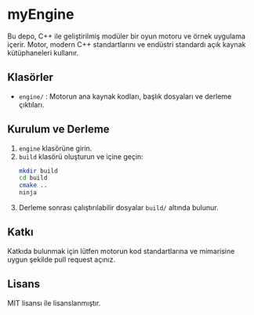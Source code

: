 # myEngine

Bu depo, C++ ile geliştirilmiş modüler bir oyun motoru ve örnek uygulama içerir. Motor, modern C++ standartlarını ve endüstri standardı açık kaynak kütüphaneleri kullanır.

## Klasörler
- `engine/` : Motorun ana kaynak kodları, başlık dosyaları ve derleme çıktıları.

## Kurulum ve Derleme
1. `engine` klasörüne girin.
2. `build` klasörü oluşturun ve içine geçin:
   ```sh
   mkdir build
   cd build
   cmake ..
   ninja
   ```
3. Derleme sonrası çalıştırılabilir dosyalar `build/` altında bulunur.

## Katkı
Katkıda bulunmak için lütfen motorun kod standartlarına ve mimarisine uygun şekilde pull request açınız.

## Lisans
MIT lisansı ile lisanslanmıştır.
